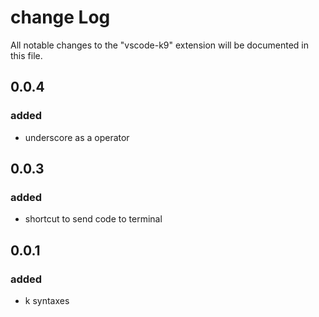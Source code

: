# change Log

All notable changes to the "vscode-k9" extension will be documented in this file.

## 0.0.4

### added

-   underscore as a operator

## 0.0.3

### added

-   shortcut to send code to terminal

## 0.0.1

### added

-   k syntaxes
